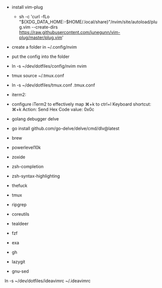 - install vim-plug
  - sh -c 'curl -fLo "${XDG_DATA_HOME:-$HOME/.local/share}"/nvim/site/autoload/plug.vim --create-dirs \
       https://raw.githubusercontent.com/junegunn/vim-plug/master/plug.vim'

- create a folder in ~/.config/nvim
- put the config into the folder
- ln -s ~/dev/dotfiles/config/nvim nvim

- tmux source ~/.tmux.conf
- ln -s ~/dev/dotfiles/tmux.conf .tmux.conf

- iterm2:
- configure iTerm2 to effectively map ⌘+k to ctrl+l
    Keyboard shortcut: ⌘+k
    Action: Send Hex Code
    value: 0x0c

- golang debugger delve
- go install github.com/go-delve/delve/cmd/dlv@latest


- brew
- powerlevel10k
- zoxide
- zsh-completion
- zsh-syntax-highlighting
- thefuck
- tmux
- ripgrep
- coreutils
- tealdeer
- fzf
- exa
- gh
- lazygit
- gnu-sed


ln -s ~/dev/dotfiles/ideavimrc ~/.ideavimrc

